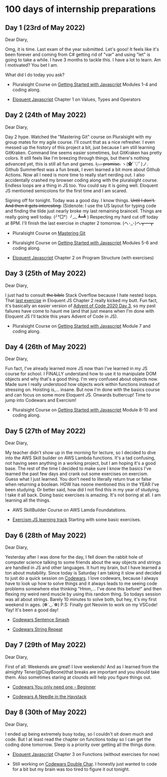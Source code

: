 # 100 days of internship preparations

## Day 1 (23rd of May 2022)

Dear Diary,

Omg, it is time. Last exam of the year submitted. Let's gooo! It feels like it's been forever and coming from C# getting rid of "var" and using "let" is going to take a while.
I have 3 months to tackle this. I have a lot to learn. Am I motivated? You bet I am.

What did I do today you ask?

+ Pluralsight Course on [Getting Started with Javascript](https://app.pluralsight.com/library/courses/javascript-getting-started/) Modules 1-4 and coding along.

+ [Eloquent Javascript](https://eloquentjavascript.net/01_values.html) Chapter 1 on Values, Types and Operators

## Day 2 (24th of May 2022)

Dear Diary,

Day 2 hype. Watched the "Mastering Git" course on Pluralsight with my group mates for my agile course. I'll count that as a nice refresher. I even messed up the history of this project a bit, just because I am still learning GitKraken. Command line seems easier sometimes, but GitKraken has pretty colors. It still feels like I'm breezing through things, but there's nothing advanced yet, this is still all fun and games. ~~I,... promise.~~ ヽ(✿ﾟ▽ﾟ)ノ.
Github Summerfest was a fun break, I even learned a bit more about Github Actions. Now all I need is more time to really start nerding out. I also accidentally crashed my browser coding along with the pluralsight course. Endless loops are a thing in JS too. You could say it is going well. Eloquent JS mentioned semicolons for the first time and I am scared.

Signing off for tonight. Today was a good day. I know things. ~~Until I don't. And then it gets interesting.~~ (Sidenote: I use the US layout for typing code and finding the tilde just nearly broke my last remaining braincell. Things are really going well today. (╯°□°）╯︵ ┻━┻ ) Respecting my hard cut off today at 8PM. I'll finish the last exercise in chapter 2 tomorrow. (ヘ･_･)ヘ┳━┳

+ Pluralsight Course on [Mastering Git](https://app.pluralsight.com/library/courses/master-git/table-of-contents)

+ Pluralsight Course on [Getting Started with Javascript](https://app.pluralsight.com/library/courses/javascript-getting-started/) Modules 5-6 and coding along.

+ [Eloquent Javascript](https://eloquentjavascript.net/01_values.html) Chapter 2 on Program Structure (with exercises)

## Day 3 (25th of May 2022)

Dear Diary,

I just had to consult ~~the bible~~ Stack Overflow because I hate nested loops. That [last exercise](https://eloquentjavascript.net/02_program_structure.html#i_swb9JBtSQQ) in Eloquent JS Chapter 2 really kicked my butt. Fun fact, it's basically an easier version of [Advent of Code 2020 Day 3](https://adventofcode.com/2020/day/3), so my past faliures have come to haunt me (and that just means when I'm done with Eloquent JS I'll tackle this years Advent of Code in JS).

+ Pluralsight Course on [Getting Started with Javascript](https://app.pluralsight.com/library/courses/javascript-getting-started/) Module 7 and coding along.

## Day 4 (26th of May 2022)

Dear Diary,

Fun fact, I've already learned more JS now than I've learned in my JS course for school. I FINALLY understand how to use it to manipulate DOM objects and why that's a good thing. I'm very confused about objects now. Made sure I really understood how objects work within functions instead of stressing on. Hoisting is,... insane. But now I'm done with the basics course and can focus on some more Eloquent JS. Onwards buttercup! Time to jump into Codewars and Exercism!

+ Pluralsight Course on [Getting Started with Javascript](https://app.pluralsight.com/library/courses/javascript-getting-started/) Module 8-10 and coding along.

## Day 5 (27th of May 2022)

Dear Diary,

My teacher didn't show up in the morning for lecture, so I decided to dive into the AWS Skill builder on AWS Lambda functions. It's a tad confusing, not having seen anything in a working project, but I am hoping it's a good base. The rest of the time I decided to make sure I know the basics I've learned the past few days and crank out some exercises on exercism. Guess what I just learned. You don't need to literally return true or false when returning a boolean. HOW has noone mentioned this in the YEAR I've been studying. Or better said, how did I not find this in my year of studying. I take it all back. Doing basic exercises is amazing. It's not boring at all. I am learning all the things.

+ AWS SkillBuilder Course on AWS Lamda Foundatations.

+ [Exercism JS learning track](https://exercism.org/tracks/javascript) Starting with some basic exercises.

## Day 6 (28th of May 2022)

Dear Diary,

Yesterday after I was done for the day, I fell down the rabbit hole of computer science talking to some friends about the way objects and strings are handled in JS and other languages. It hurt my brain, but I have learned a ton about mutability. Since today is Saturday I am taking it slow and decided to just do a quick session on [Codewars](https://www.codewars.com). I love codewars, because I always have to look up how to solve things and it always leads to me seeing code problems somewhere else thinking "Hmm,... I've done this before!" and then flexing my weird nerd muscle by using this random thing.
So todays session was all about strings. Barely 10 minutes to solve both, but hey, it's my first weekend in ages. (❁´◡`❁)
P.S: Finally got Neovim to work on my VSCode! Yay! It's been a good day!

+ [Codewars Sentence Smash](https://www.codewars.com/kata/53dc23c68a0c93699800041d/javascript)

+ [Codewars String Repeat](https://www.codewars.com/kata/57a0e5c372292dd76d000d7e)

## Day 7 (29th of May 2022)

Dear Diary,

First of all: Weekends are great! I love weekends! And as I learned from the almighty Tener(@ClayBoone)that breaks are important and you should take them. Also sometimes staring at clounds will help you figure things out.

+ [Codewars You only need one - Beginner](https://www.codewars.com/kata/57cc975ed542d3148f00015b/javascript)

+ [Codewars A Needle in the Haystack](https://www.codewars.com/kata/56676e8fabd2d1ff3000000c/javascript)

## Day 8 (30th of May 2022)

Dear Diary,

I ended up being extremely busy today, so I couldn't sit down much and code. But I at least read the chapter on functions today so I can get the coding done tomorrow. Sleep is a priority over getting all the things done.

+ [Eloquent Javascript](https://eloquentjavascript.net/01_values.html) Chapter 3 on Functions (without exercises for now)

+ Still working on [Codewars Double Char](https://www.codewars.com/kata/56b1f01c247c01db92000076/train/javascript). I honestly just wanted to code for a bit but my brain was too tired to figure it out tonight.
